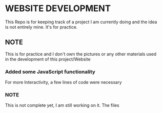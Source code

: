 # WEBSITE DEVELOPMENT
This Repo is for keeping track of a project I am currently doing and the idea is not entirely mine. It's for practice.

## NOTE
This is for practice and I don't own the pictures or any other materials used in the development of this project/Website

### Added some JavaScript functionality
For more Interactivity, a few lines of code were necessary

### NOTE
This is not complete yet, I am still working on it.
The files


